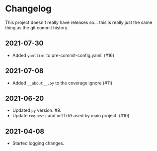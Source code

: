 # Changelog

This project doesn't really have releases so... this is really just the same
thing as the git commit history.


## 2021-07-30
+ Added `yamllint` to pre-commit-config.yaml. (#16)


## 2021-07-08
+ Added `__about__.py` to the coverage ignore (#11)


## 2021-06-20
+ Updated `py` version. #9.
+ Update `requests` and `urllib3` used by main project. (#10)


## 2021-04-08
+ Started logging changes.
